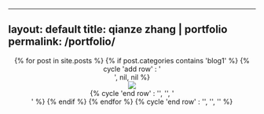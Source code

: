  ---
 layout: default
 title: qianze zhang | portfolio
 permalink: /portfolio/
 ---
 <center>
 <div class="home">
 {% for post in site.posts %}
    {% if post.categories contains 'blog1' %}
     {% cycle 'add row' : '<div class="row">', nil, nil %}
         <div class="col-sm-4">
             <div class="preview-panel">
                 <a href="{{ post.url | prepend: site.baseurl }}">
                     <img src="{{ post.preview | prepend: site.baseurl }}">
                 </a>
            </div>
        </div>
       </div>
{% cycle 'end row' : '', '', '</div>' %}
       {% endif %}
{% endfor %}
{% cycle 'end row' : '', '</div>', '</div>' %}
